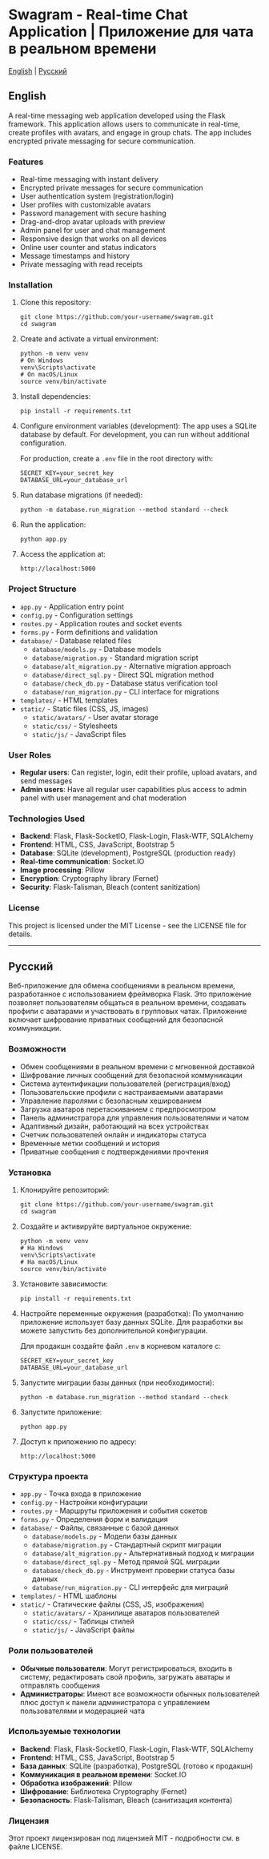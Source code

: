 # Swagram - Real-time Chat Application | Приложение для чата в реальном времени

[English](#english) | [Русский](#russian)

<a name="english"></a>
## English

A real-time messaging web application developed using the Flask framework. This application allows users to communicate in real-time, create profiles with avatars, and engage in group chats. The app includes encrypted private messaging for secure communication.

### Features

- Real-time messaging with instant delivery
- Encrypted private messages for secure communication
- User authentication system (registration/login)
- User profiles with customizable avatars
- Password management with secure hashing
- Drag-and-drop avatar uploads with preview
- Admin panel for user and chat management
- Responsive design that works on all devices
- Online user counter and status indicators
- Message timestamps and history
- Private messaging with read receipts

### Installation

1. Clone this repository:
   ```
   git clone https://github.com/your-username/swagram.git
   cd swagram
   ```

2. Create and activate a virtual environment:
   ```
   python -m venv venv
   # On Windows
   venv\Scripts\activate
   # On macOS/Linux
   source venv/bin/activate
   ```

3. Install dependencies:
   ```
   pip install -r requirements.txt
   ```

4. Configure environment variables (development):
   The app uses a SQLite database by default. For development, you can run without additional configuration.
   
   For production, create a `.env` file in the root directory with:
   ```
   SECRET_KEY=your_secret_key
   DATABASE_URL=your_database_url
   ```

5. Run database migrations (if needed):
   ```
   python -m database.run_migration --method standard --check
   ```

6. Run the application:
   ```
   python app.py
   ```
   
7. Access the application at:
   ```
   http://localhost:5000
   ```

### Project Structure

- `app.py` - Application entry point
- `config.py` - Configuration settings
- `routes.py` - Application routes and socket events
- `forms.py` - Form definitions and validation
- `database/` - Database related files
  - `database/models.py` - Database models
  - `database/migration.py` - Standard migration script
  - `database/alt_migration.py` - Alternative migration approach
  - `database/direct_sql.py` - Direct SQL migration method
  - `database/check_db.py` - Database status verification tool
  - `database/run_migration.py` - CLI interface for migrations
- `templates/` - HTML templates
- `static/` - Static files (CSS, JS, images)
  - `static/avatars/` - User avatar storage
  - `static/css/` - Stylesheets
  - `static/js/` - JavaScript files

### User Roles

- **Regular users**: Can register, login, edit their profile, upload avatars, and send messages
- **Admin users**: Have all regular user capabilities plus access to admin panel with user management and chat moderation

### Technologies Used

- **Backend**: Flask, Flask-SocketIO, Flask-Login, Flask-WTF, SQLAlchemy
- **Frontend**: HTML, CSS, JavaScript, Bootstrap 5
- **Database**: SQLite (development), PostgreSQL (production ready)
- **Real-time communication**: Socket.IO
- **Image processing**: Pillow
- **Encryption**: Cryptography library (Fernet)
- **Security**: Flask-Talisman, Bleach (content sanitization)

### License

This project is licensed under the MIT License - see the LICENSE file for details.

---

<a name="russian"></a>
## Русский

Веб-приложение для обмена сообщениями в реальном времени, разработанное с использованием фреймворка Flask. Это приложение позволяет пользователям общаться в реальном времени, создавать профили с аватарами и участвовать в групповых чатах. Приложение включает шифрование приватных сообщений для безопасной коммуникации.

### Возможности

- Обмен сообщениями в реальном времени с мгновенной доставкой
- Шифрование личных сообщений для безопасной коммуникации
- Система аутентификации пользователей (регистрация/вход)
- Пользовательские профили с настраиваемыми аватарами
- Управление паролями с безопасным хешированием
- Загрузка аватаров перетаскиванием с предпросмотром
- Панель администратора для управления пользователями и чатом
- Адаптивный дизайн, работающий на всех устройствах
- Счетчик пользователей онлайн и индикаторы статуса
- Временные метки сообщений и история
- Приватные сообщения с подтверждениями прочтения

### Установка

1. Клонируйте репозиторий:
   ```
   git clone https://github.com/your-username/swagram.git
   cd swagram
   ```

2. Создайте и активируйте виртуальное окружение:
   ```
   python -m venv venv
   # На Windows
   venv\Scripts\activate
   # На macOS/Linux
   source venv/bin/activate
   ```

3. Установите зависимости:
   ```
   pip install -r requirements.txt
   ```

4. Настройте переменные окружения (разработка):
   По умолчанию приложение использует базу данных SQLite. Для разработки вы можете запустить без дополнительной конфигурации.
   
   Для продакшн создайте файл `.env` в корневом каталоге с:
   ```
   SECRET_KEY=your_secret_key
   DATABASE_URL=your_database_url
   ```

5. Запустите миграции базы данных (при необходимости):
   ```
   python -m database.run_migration --method standard --check
   ```

6. Запустите приложение:
   ```
   python app.py
   ```
   
7. Доступ к приложению по адресу:
   ```
   http://localhost:5000
   ```

### Структура проекта

- `app.py` - Точка входа в приложение
- `config.py` - Настройки конфигурации
- `routes.py` - Маршруты приложения и события сокетов
- `forms.py` - Определения форм и валидация
- `database/` - Файлы, связанные с базой данных
  - `database/models.py` - Модели базы данных
  - `database/migration.py` - Стандартный скрипт миграции
  - `database/alt_migration.py` - Альтернативный подход к миграции
  - `database/direct_sql.py` - Метод прямой SQL миграции
  - `database/check_db.py` - Инструмент проверки статуса базы данных
  - `database/run_migration.py` - CLI интерфейс для миграций
- `templates/` - HTML шаблоны
- `static/` - Статические файлы (CSS, JS, изображения)
  - `static/avatars/` - Хранилище аватаров пользователей
  - `static/css/` - Таблицы стилей
  - `static/js/` - JavaScript файлы

### Роли пользователей

- **Обычные пользователи**: Могут регистрироваться, входить в систему, редактировать свой профиль, загружать аватары и отправлять сообщения
- **Администраторы**: Имеют все возможности обычных пользователей плюс доступ к панели администратора с управлением пользователями и модерацией чата

### Используемые технологии

- **Backend**: Flask, Flask-SocketIO, Flask-Login, Flask-WTF, SQLAlchemy
- **Frontend**: HTML, CSS, JavaScript, Bootstrap 5
- **База данных**: SQLite (разработка), PostgreSQL (готово к продакшн)
- **Коммуникация в реальном времени**: Socket.IO
- **Обработка изображений**: Pillow
- **Шифрование**: Библиотека Cryptography (Fernet)
- **Безопасность**: Flask-Talisman, Bleach (санитизация контента)

### Лицензия

Этот проект лицензирован под лицензией MIT - подробности см. в файле LICENSE. 